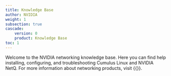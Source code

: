 ```yaml
---
title: Knowledge Base
author: NVIDIA
weight: 1
subsection: true
cascade:
    version: 0
    product: Knowledge Base
toc: 1
---
```


Welcome to the NVIDIA networking knowledge base. Here you can find help installing, configuring, and troubleshooting Cumulus Linux and NVIDIA NetQ. For more information about networking products, visit {{<exlink url="https://www.nvidia.com/en-us/networking/ethernet-switching/" text="NVIDIA's ethernet switching website">}}.
